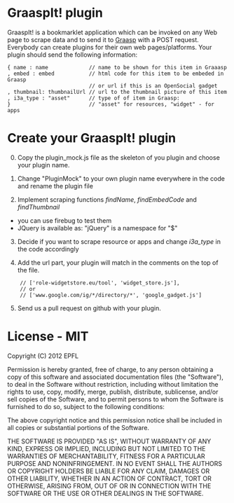 GraaspIt! plugin
================
GraaspIt! is a bookmarklet application which can be invoked on any Web
page to scrape data and to send it to [Graasp](http://graasp.epfl.ch)
with a POST request. Everybody can create plugins for their own web
pages/platforms.  Your plugin should send the following information:

    { name : name             // name to be shown for this item in Graaasp
    , embed : embed           // html code for this item to be embeded in Graasp
                              // or url if this is an OpenSocial gadget
    , thumbnail: thumbnailUrl // url to the thumbnail picture of this item
    , i3a_type : "asset"      // type of of item in Graasp:
    }                         // "asset" for resources, "widget" - for apps
 
Create your GraaspIt! plugin
============================
0. Copy the plugin_mock.js file as the skeleton of you plugin and choose your plugin name.

1. Change "PluginMock" to your own plugin name everywhere in the code and rename the plugin file

2. Implement scraping functions *findName*, *findEmbedCode* and *findThumbnail*
  - you can use firebug to test them
  - JQuery is available as: "jQuery" is a namespace for "$"

3. Decide if you want to scrape resource or apps and change *i3a_type* in
   the code accordingly

4. Add the url part, your plugin will match in the comments on the top of the file.
````
    // ['role-widgetstore.eu/tool', 'widget_store.js'],
    // or
    // ['www.google.com/ig/*/directory/*', 'google_gadget.js']
````
5. Send us a pull request on github with your plugin.

License - MIT
=============

Copyright (C) 2012 EPFL

Permission is hereby granted, free of charge, to any person obtaining a copy of this software and
associated documentation files (the "Software"), to deal in the Software without restriction,
including without limitation the rights to use, copy, modify, merge, publish, distribute,
sublicense, and/or sell copies of the Software, and to permit persons to whom the Software is
furnished to do so, subject to the following conditions:

The above copyright notice and this permission notice shall be included in all copies or substantial
portions of the Software.

THE SOFTWARE IS PROVIDED "AS IS", WITHOUT WARRANTY OF ANY KIND, EXPRESS OR IMPLIED, INCLUDING BUT
NOT LIMITED TO THE WARRANTIES OF MERCHANTABILITY, FITNESS FOR A PARTICULAR PURPOSE AND
NONINFRINGEMENT. IN NO EVENT SHALL THE AUTHORS OR COPYRIGHT HOLDERS BE LIABLE FOR ANY CLAIM, DAMAGES
OR OTHER LIABILITY, WHETHER IN AN ACTION OF CONTRACT, TORT OR OTHERWISE, ARISING FROM, OUT OF OR IN
CONNECTION WITH THE SOFTWARE OR THE USE OR OTHER DEALINGS IN THE SOFTWARE.


